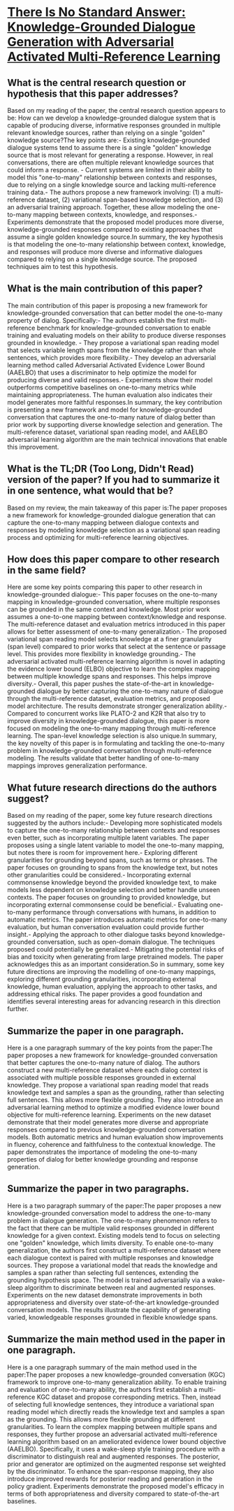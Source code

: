 # [There Is No Standard Answer: Knowledge-Grounded Dialogue Generation with   Adversarial Activated Multi-Reference Learning](https://arxiv.org/abs/2210.12459)

## What is the central research question or hypothesis that this paper addresses?

Based on my reading of the paper, the central research question appears to be: How can we develop a knowledge-grounded dialogue system that is capable of producing diverse, informative responses grounded in multiple relevant knowledge sources, rather than relying on a single "golden" knowledge source?The key points are:- Existing knowledge-grounded dialogue systems tend to assume there is a single "golden" knowledge source that is most relevant for generating a response. However, in real conversations, there are often multiple relevant knowledge sources that could inform a response. - Current systems are limited in their ability to model this "one-to-many" relationship between contexts and responses, due to relying on a single knowledge source and lacking multi-reference training data.- The authors propose a new framework involving: (1) a multi-reference dataset, (2) variational span-based knowledge selection, and (3) an adversarial training approach. Together, these allow modeling the one-to-many mapping between contexts, knowledge, and responses.- Experiments demonstrate that the proposed model produces more diverse, knowledge-grounded responses compared to existing approaches that assume a single golden knowledge source.In summary, the key hypothesis is that modeling the one-to-many relationship between context, knowledge, and responses will produce more diverse and informative dialogues compared to relying on a single knowledge source. The proposed techniques aim to test this hypothesis.


## What is the main contribution of this paper?

The main contribution of this paper is proposing a new framework for knowledge-grounded conversation that can better model the one-to-many property of dialog. Specifically:- The authors establish the first multi-reference benchmark for knowledge-grounded conversation to enable training and evaluating models on their ability to produce diverse responses grounded in knowledge. - They propose a variational span reading model that selects variable length spans from the knowledge rather than whole sentences, which provides more flexibility.- They develop an adversarial learning method called Adversarial Activated Evidence Lower Bound (AAELBO) that uses a discriminator to help optimize the model for producing diverse and valid responses.- Experiments show their model outperforms competitive baselines on one-to-many metrics while maintaining appropriateness. The human evaluation also indicates their model generates more faithful responses.In summary, the key contribution is presenting a new framework and model for knowledge-grounded conversation that captures the one-to-many nature of dialog better than prior work by supporting diverse knowledge selection and generation. The multi-reference dataset, variational span reading model, and AAELBO adversarial learning algorithm are the main technical innovations that enable this improvement.


## What is the TL;DR (Too Long, Didn't Read) version of the paper? If you had to summarize it in one sentence, what would that be?

Based on my review, the main takeaway of this paper is:The paper proposes a new framework for knowledge-grounded dialogue generation that can capture the one-to-many mapping between dialogue contexts and responses by modeling knowledge selection as a variational span reading process and optimizing for multi-reference learning objectives.


## How does this paper compare to other research in the same field?

Here are some key points comparing this paper to other research in knowledge-grounded dialogue:- This paper focuses on the one-to-many mapping in knowledge-grounded conversation, where multiple responses can be grounded in the same context and knowledge. Most prior work assumes a one-to-one mapping between context/knowledge and response. The multi-reference dataset and evaluation metrics introduced in this paper allows for better assessment of one-to-many generalization.- The proposed variational span reading model selects knowledge at a finer granularity (span level) compared to prior works that select at the sentence or passage level. This provides more flexibility in knowledge grounding.- The adversarial activated multi-reference learning algorithm is novel in adapting the evidence lower bound (ELBO) objective to learn the complex mapping between multiple knowledge spans and responses. This helps improve diversity.- Overall, this paper pushes the state-of-the-art in knowledge-grounded dialogue by better capturing the one-to-many nature of dialogue through the multi-reference dataset, evaluation metrics, and proposed model architecture. The results demonstrate stronger generalization ability.- Compared to concurrent works like PLATO-2 and K2R that also try to improve diversity in knowledge-grounded dialogue, this paper is more focused on modeling the one-to-many mapping through multi-reference learning. The span-level knowledge selection is also unique.In summary, the key novelty of this paper is in formulating and tackling the one-to-many problem in knowledge-grounded conversation through multi-reference modeling. The results validate that better handling of one-to-many mappings improves generalization performance.


## What future research directions do the authors suggest?

Based on my reading of the paper, some key future research directions suggested by the authors include:- Developing more sophisticated models to capture the one-to-many relationship between contexts and responses even better, such as incorporating multiple latent variables. The paper proposes using a single latent variable to model the one-to-many mapping, but notes there is room for improvement here.- Exploring different granularities for grounding beyond spans, such as terms or phrases. The paper focuses on grounding to spans from the knowledge text, but notes other granularities could be considered.- Incorporating external commonsense knowledge beyond the provided knowledge text, to make models less dependent on knowledge selection and better handle unseen contexts. The paper focuses on grounding to provided knowledge, but incorporating external commonsense could be beneficial.- Evaluating one-to-many performance through conversations with humans, in addition to automatic metrics. The paper introduces automatic metrics for one-to-many evaluation, but human conversation evaluation could provide further insight.- Applying the approach to other dialogue tasks beyond knowledge-grounded conversation, such as open-domain dialogue. The techniques proposed could potentially be generalized.- Mitigating the potential risks of bias and toxicity when generating from large pretrained models. The paper acknowledges this as an important consideration.So in summary, some key future directions are improving the modelling of one-to-many mappings, exploring different grounding granularities, incorporating external knowledge, human evaluation, applying the approach to other tasks, and addressing ethical risks. The paper provides a good foundation and identifies several interesting areas for advancing research in this direction further.


## Summarize the paper in one paragraph.

Here is a one paragraph summary of the key points from the paper:The paper proposes a new framework for knowledge-grounded conversation that better captures the one-to-many nature of dialog. The authors construct a new multi-reference dataset where each dialog context is associated with multiple possible responses grounded in external knowledge. They propose a variational span reading model that reads knowledge text and samples a span as the grounding, rather than selecting full sentences. This allows more flexible grounding. They also introduce an adversarial learning method to optimize a modified evidence lower bound objective for multi-reference learning. Experiments on the new dataset demonstrate that their model generates more diverse and appropriate responses compared to previous knowledge-grounded conversation models. Both automatic metrics and human evaluation show improvements in fluency, coherence and faithfulness to the contextual knowledge. The paper demonstrates the importance of modeling the one-to-many properties of dialog for better knowledge grounding and response generation.


## Summarize the paper in two paragraphs.

Here is a two paragraph summary of the paper:The paper proposes a new knowledge-grounded conversation model to address the one-to-many problem in dialogue generation. The one-to-many phenomenon refers to the fact that there can be multiple valid responses grounded in different knowledge for a given context. Existing models tend to focus on selecting one "golden" knowledge, which limits diversity. To enable one-to-many generalization, the authors first construct a multi-reference dataset where each dialogue context is paired with multiple responses and knowledge sources. They propose a variational model that reads the knowledge and samples a span rather than selecting full sentences, extending the grounding hypothesis space. The model is trained adversarially via a wake-sleep algorithm to discriminate between real and augmented responses. Experiments on the new dataset demonstrate improvements in both appropriateness and diversity over state-of-the-art knowledge-grounded conversation models. The results illustrate the capability of generating varied, knowledgeable responses grounded in flexible knowledge spans.


## Summarize the main method used in the paper in one paragraph.

Here is a one paragraph summary of the main method used in the paper:The paper proposes a new knowledge-grounded conversation (KGC) framework to improve one-to-many generalization ability. To enable training and evaluation of one-to-many ability, the authors first establish a multi-reference KGC dataset and propose corresponding metrics. Then, instead of selecting full knowledge sentences, they introduce a variational span reading model which directly reads the knowledge text and samples a span as the grounding. This allows more flexible grounding at different granularities. To learn the complex mapping between multiple spans and responses, they further propose an adversarial activated multi-reference learning algorithm based on an ameliorated evidence lower bound objective (AAELBO). Specifically, it uses a wake-sleep style training procedure with a discriminator to distinguish real and augmented responses. The posterior, prior and generator are optimized on the augmented response set weighted by the discriminator. To enhance the span-response mapping, they also introduce improved rewards for posterior reading and generation in the policy gradient. Experiments demonstrate the proposed model's efficacy in terms of both appropriateness and diversity compared to state-of-the-art baselines.
